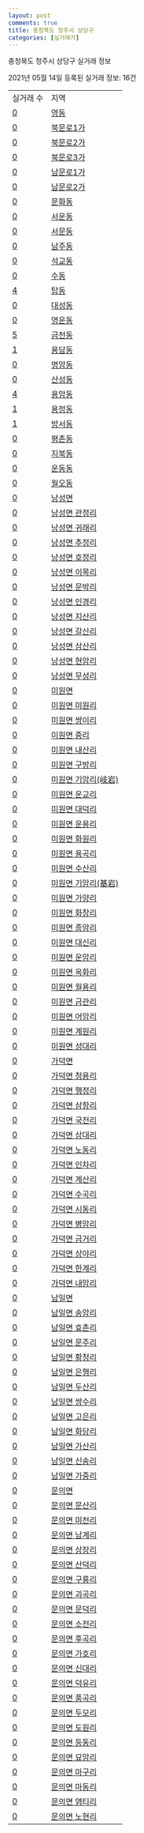 ```yaml
---
layout: post
comments: true
title: 충청북도 청주시 상당구
categories: [실거래가]
---
```


충청북도 청주시 상당구 실거래 정보

2021년 05월 14일 등록된 실거래 정보: 16건


<table>
  <tr>
    <td>실거래 수</td>
    <td>지역</td>
  </tr>

  
  <tr>
    <td><a href="4311110100.html">0</a></td>
    <td><a href="4311110100.html">영동</a></td>
  </tr>
    

  <tr>
    <td><a href="4311110200.html">0</a></td>
    <td><a href="4311110200.html">북문로1가</a></td>
  </tr>
    

  <tr>
    <td><a href="4311110300.html">0</a></td>
    <td><a href="4311110300.html">북문로2가</a></td>
  </tr>
    

  <tr>
    <td><a href="4311110400.html">0</a></td>
    <td><a href="4311110400.html">북문로3가</a></td>
  </tr>
    

  <tr>
    <td><a href="4311110500.html">0</a></td>
    <td><a href="4311110500.html">남문로1가</a></td>
  </tr>
    

  <tr>
    <td><a href="4311110600.html">0</a></td>
    <td><a href="4311110600.html">남문로2가</a></td>
  </tr>
    

  <tr>
    <td><a href="4311110700.html">0</a></td>
    <td><a href="4311110700.html">문화동</a></td>
  </tr>
    

  <tr>
    <td><a href="4311110800.html">0</a></td>
    <td><a href="4311110800.html">서운동</a></td>
  </tr>
    

  <tr>
    <td><a href="4311110900.html">0</a></td>
    <td><a href="4311110900.html">서문동</a></td>
  </tr>
    

  <tr>
    <td><a href="4311111000.html">0</a></td>
    <td><a href="4311111000.html">남주동</a></td>
  </tr>
    

  <tr>
    <td><a href="4311111100.html">0</a></td>
    <td><a href="4311111100.html">석교동</a></td>
  </tr>
    

  <tr>
    <td><a href="4311111200.html">0</a></td>
    <td><a href="4311111200.html">수동</a></td>
  </tr>
    

  <tr>
    <td><a href="4311111700.html">4</a></td>
    <td><a href="4311111700.html">탑동</a></td>
  </tr>
    

  <tr>
    <td><a href="4311111800.html">0</a></td>
    <td><a href="4311111800.html">대성동</a></td>
  </tr>
    

  <tr>
    <td><a href="4311111900.html">0</a></td>
    <td><a href="4311111900.html">영운동</a></td>
  </tr>
    

  <tr>
    <td><a href="4311112000.html">5</a></td>
    <td><a href="4311112000.html">금천동</a></td>
  </tr>
    

  <tr>
    <td><a href="4311112100.html">1</a></td>
    <td><a href="4311112100.html">용담동</a></td>
  </tr>
    

  <tr>
    <td><a href="4311112200.html">0</a></td>
    <td><a href="4311112200.html">명암동</a></td>
  </tr>
    

  <tr>
    <td><a href="4311112300.html">0</a></td>
    <td><a href="4311112300.html">산성동</a></td>
  </tr>
    

  <tr>
    <td><a href="4311112400.html">4</a></td>
    <td><a href="4311112400.html">용암동</a></td>
  </tr>
    

  <tr>
    <td><a href="4311112500.html">1</a></td>
    <td><a href="4311112500.html">용정동</a></td>
  </tr>
    

  <tr>
    <td><a href="4311112600.html">1</a></td>
    <td><a href="4311112600.html">방서동</a></td>
  </tr>
    

  <tr>
    <td><a href="4311112700.html">0</a></td>
    <td><a href="4311112700.html">평촌동</a></td>
  </tr>
    

  <tr>
    <td><a href="4311112800.html">0</a></td>
    <td><a href="4311112800.html">지북동</a></td>
  </tr>
    

  <tr>
    <td><a href="4311112900.html">0</a></td>
    <td><a href="4311112900.html">운동동</a></td>
  </tr>
    

  <tr>
    <td><a href="4311113000.html">0</a></td>
    <td><a href="4311113000.html">월오동</a></td>
  </tr>
    

  <tr>
    <td><a href="4311131000.html">0</a></td>
    <td><a href="4311131000.html">낭성면</a></td>
  </tr>
    

  <tr>
    <td><a href="4311131021.html">0</a></td>
    <td><a href="4311131021.html">낭성면 관정리</a></td>
  </tr>
    

  <tr>
    <td><a href="4311131022.html">0</a></td>
    <td><a href="4311131022.html">낭성면 귀래리</a></td>
  </tr>
    

  <tr>
    <td><a href="4311131023.html">0</a></td>
    <td><a href="4311131023.html">낭성면 추정리</a></td>
  </tr>
    

  <tr>
    <td><a href="4311131024.html">0</a></td>
    <td><a href="4311131024.html">낭성면 호정리</a></td>
  </tr>
    

  <tr>
    <td><a href="4311131025.html">0</a></td>
    <td><a href="4311131025.html">낭성면 이목리</a></td>
  </tr>
    

  <tr>
    <td><a href="4311131026.html">0</a></td>
    <td><a href="4311131026.html">낭성면 문박리</a></td>
  </tr>
    

  <tr>
    <td><a href="4311131027.html">0</a></td>
    <td><a href="4311131027.html">낭성면 인경리</a></td>
  </tr>
    

  <tr>
    <td><a href="4311131028.html">0</a></td>
    <td><a href="4311131028.html">낭성면 지산리</a></td>
  </tr>
    

  <tr>
    <td><a href="4311131029.html">0</a></td>
    <td><a href="4311131029.html">낭성면 갈산리</a></td>
  </tr>
    

  <tr>
    <td><a href="4311131030.html">0</a></td>
    <td><a href="4311131030.html">낭성면 삼산리</a></td>
  </tr>
    

  <tr>
    <td><a href="4311131031.html">0</a></td>
    <td><a href="4311131031.html">낭성면 현암리</a></td>
  </tr>
    

  <tr>
    <td><a href="4311131032.html">0</a></td>
    <td><a href="4311131032.html">낭성면 무성리</a></td>
  </tr>
    

  <tr>
    <td><a href="4311132000.html">0</a></td>
    <td><a href="4311132000.html">미원면</a></td>
  </tr>
    

  <tr>
    <td><a href="4311132021.html">0</a></td>
    <td><a href="4311132021.html">미원면 미원리</a></td>
  </tr>
    

  <tr>
    <td><a href="4311132022.html">0</a></td>
    <td><a href="4311132022.html">미원면 쌍이리</a></td>
  </tr>
    

  <tr>
    <td><a href="4311132023.html">0</a></td>
    <td><a href="4311132023.html">미원면 중리</a></td>
  </tr>
    

  <tr>
    <td><a href="4311132024.html">0</a></td>
    <td><a href="4311132024.html">미원면 내산리</a></td>
  </tr>
    

  <tr>
    <td><a href="4311132025.html">0</a></td>
    <td><a href="4311132025.html">미원면 구방리</a></td>
  </tr>
    

  <tr>
    <td><a href="4311132026.html">0</a></td>
    <td><a href="4311132026.html">미원면 기암리(岐岩)</a></td>
  </tr>
    

  <tr>
    <td><a href="4311132027.html">0</a></td>
    <td><a href="4311132027.html">미원면 운교리</a></td>
  </tr>
    

  <tr>
    <td><a href="4311132028.html">0</a></td>
    <td><a href="4311132028.html">미원면 대덕리</a></td>
  </tr>
    

  <tr>
    <td><a href="4311132029.html">0</a></td>
    <td><a href="4311132029.html">미원면 운용리</a></td>
  </tr>
    

  <tr>
    <td><a href="4311132030.html">0</a></td>
    <td><a href="4311132030.html">미원면 화원리</a></td>
  </tr>
    

  <tr>
    <td><a href="4311132031.html">0</a></td>
    <td><a href="4311132031.html">미원면 용곡리</a></td>
  </tr>
    

  <tr>
    <td><a href="4311132032.html">0</a></td>
    <td><a href="4311132032.html">미원면 수산리</a></td>
  </tr>
    

  <tr>
    <td><a href="4311132033.html">0</a></td>
    <td><a href="4311132033.html">미원면 기암리(基岩)</a></td>
  </tr>
    

  <tr>
    <td><a href="4311132034.html">0</a></td>
    <td><a href="4311132034.html">미원면 가양리</a></td>
  </tr>
    

  <tr>
    <td><a href="4311132035.html">0</a></td>
    <td><a href="4311132035.html">미원면 화창리</a></td>
  </tr>
    

  <tr>
    <td><a href="4311132036.html">0</a></td>
    <td><a href="4311132036.html">미원면 종암리</a></td>
  </tr>
    

  <tr>
    <td><a href="4311132037.html">0</a></td>
    <td><a href="4311132037.html">미원면 대신리</a></td>
  </tr>
    

  <tr>
    <td><a href="4311132038.html">0</a></td>
    <td><a href="4311132038.html">미원면 운암리</a></td>
  </tr>
    

  <tr>
    <td><a href="4311132039.html">0</a></td>
    <td><a href="4311132039.html">미원면 옥화리</a></td>
  </tr>
    

  <tr>
    <td><a href="4311132040.html">0</a></td>
    <td><a href="4311132040.html">미원면 월용리</a></td>
  </tr>
    

  <tr>
    <td><a href="4311132041.html">0</a></td>
    <td><a href="4311132041.html">미원면 금관리</a></td>
  </tr>
    

  <tr>
    <td><a href="4311132042.html">0</a></td>
    <td><a href="4311132042.html">미원면 어암리</a></td>
  </tr>
    

  <tr>
    <td><a href="4311132043.html">0</a></td>
    <td><a href="4311132043.html">미원면 계원리</a></td>
  </tr>
    

  <tr>
    <td><a href="4311132044.html">0</a></td>
    <td><a href="4311132044.html">미원면 성대리</a></td>
  </tr>
    

  <tr>
    <td><a href="4311133000.html">0</a></td>
    <td><a href="4311133000.html">가덕면</a></td>
  </tr>
    

  <tr>
    <td><a href="4311133021.html">0</a></td>
    <td><a href="4311133021.html">가덕면 청용리</a></td>
  </tr>
    

  <tr>
    <td><a href="4311133022.html">0</a></td>
    <td><a href="4311133022.html">가덕면 행정리</a></td>
  </tr>
    

  <tr>
    <td><a href="4311133023.html">0</a></td>
    <td><a href="4311133023.html">가덕면 삼항리</a></td>
  </tr>
    

  <tr>
    <td><a href="4311133024.html">0</a></td>
    <td><a href="4311133024.html">가덕면 국전리</a></td>
  </tr>
    

  <tr>
    <td><a href="4311133025.html">0</a></td>
    <td><a href="4311133025.html">가덕면 상대리</a></td>
  </tr>
    

  <tr>
    <td><a href="4311133026.html">0</a></td>
    <td><a href="4311133026.html">가덕면 노동리</a></td>
  </tr>
    

  <tr>
    <td><a href="4311133027.html">0</a></td>
    <td><a href="4311133027.html">가덕면 인차리</a></td>
  </tr>
    

  <tr>
    <td><a href="4311133028.html">0</a></td>
    <td><a href="4311133028.html">가덕면 계산리</a></td>
  </tr>
    

  <tr>
    <td><a href="4311133029.html">0</a></td>
    <td><a href="4311133029.html">가덕면 수곡리</a></td>
  </tr>
    

  <tr>
    <td><a href="4311133030.html">0</a></td>
    <td><a href="4311133030.html">가덕면 시동리</a></td>
  </tr>
    

  <tr>
    <td><a href="4311133031.html">0</a></td>
    <td><a href="4311133031.html">가덕면 병암리</a></td>
  </tr>
    

  <tr>
    <td><a href="4311133032.html">0</a></td>
    <td><a href="4311133032.html">가덕면 금거리</a></td>
  </tr>
    

  <tr>
    <td><a href="4311133033.html">0</a></td>
    <td><a href="4311133033.html">가덕면 상야리</a></td>
  </tr>
    

  <tr>
    <td><a href="4311133034.html">0</a></td>
    <td><a href="4311133034.html">가덕면 한계리</a></td>
  </tr>
    

  <tr>
    <td><a href="4311133035.html">0</a></td>
    <td><a href="4311133035.html">가덕면 내암리</a></td>
  </tr>
    

  <tr>
    <td><a href="4311134000.html">0</a></td>
    <td><a href="4311134000.html">남일면</a></td>
  </tr>
    

  <tr>
    <td><a href="4311134021.html">0</a></td>
    <td><a href="4311134021.html">남일면 송암리</a></td>
  </tr>
    

  <tr>
    <td><a href="4311134022.html">0</a></td>
    <td><a href="4311134022.html">남일면 효촌리</a></td>
  </tr>
    

  <tr>
    <td><a href="4311134023.html">0</a></td>
    <td><a href="4311134023.html">남일면 문주리</a></td>
  </tr>
    

  <tr>
    <td><a href="4311134024.html">0</a></td>
    <td><a href="4311134024.html">남일면 황청리</a></td>
  </tr>
    

  <tr>
    <td><a href="4311134025.html">0</a></td>
    <td><a href="4311134025.html">남일면 은행리</a></td>
  </tr>
    

  <tr>
    <td><a href="4311134026.html">0</a></td>
    <td><a href="4311134026.html">남일면 두산리</a></td>
  </tr>
    

  <tr>
    <td><a href="4311134027.html">0</a></td>
    <td><a href="4311134027.html">남일면 쌍수리</a></td>
  </tr>
    

  <tr>
    <td><a href="4311134028.html">0</a></td>
    <td><a href="4311134028.html">남일면 고은리</a></td>
  </tr>
    

  <tr>
    <td><a href="4311134029.html">0</a></td>
    <td><a href="4311134029.html">남일면 화당리</a></td>
  </tr>
    

  <tr>
    <td><a href="4311134030.html">0</a></td>
    <td><a href="4311134030.html">남일면 가산리</a></td>
  </tr>
    

  <tr>
    <td><a href="4311134031.html">0</a></td>
    <td><a href="4311134031.html">남일면 신송리</a></td>
  </tr>
    

  <tr>
    <td><a href="4311134032.html">0</a></td>
    <td><a href="4311134032.html">남일면 가중리</a></td>
  </tr>
    

  <tr>
    <td><a href="4311135000.html">0</a></td>
    <td><a href="4311135000.html">문의면</a></td>
  </tr>
    

  <tr>
    <td><a href="4311135021.html">0</a></td>
    <td><a href="4311135021.html">문의면 문산리</a></td>
  </tr>
    

  <tr>
    <td><a href="4311135022.html">0</a></td>
    <td><a href="4311135022.html">문의면 미천리</a></td>
  </tr>
    

  <tr>
    <td><a href="4311135023.html">0</a></td>
    <td><a href="4311135023.html">문의면 남계리</a></td>
  </tr>
    

  <tr>
    <td><a href="4311135024.html">0</a></td>
    <td><a href="4311135024.html">문의면 상장리</a></td>
  </tr>
    

  <tr>
    <td><a href="4311135025.html">0</a></td>
    <td><a href="4311135025.html">문의면 산덕리</a></td>
  </tr>
    

  <tr>
    <td><a href="4311135026.html">0</a></td>
    <td><a href="4311135026.html">문의면 구룡리</a></td>
  </tr>
    

  <tr>
    <td><a href="4311135027.html">0</a></td>
    <td><a href="4311135027.html">문의면 괴곡리</a></td>
  </tr>
    

  <tr>
    <td><a href="4311135028.html">0</a></td>
    <td><a href="4311135028.html">문의면 문덕리</a></td>
  </tr>
    

  <tr>
    <td><a href="4311135029.html">0</a></td>
    <td><a href="4311135029.html">문의면 소전리</a></td>
  </tr>
    

  <tr>
    <td><a href="4311135030.html">0</a></td>
    <td><a href="4311135030.html">문의면 후곡리</a></td>
  </tr>
    

  <tr>
    <td><a href="4311135031.html">0</a></td>
    <td><a href="4311135031.html">문의면 가호리</a></td>
  </tr>
    

  <tr>
    <td><a href="4311135032.html">0</a></td>
    <td><a href="4311135032.html">문의면 신대리</a></td>
  </tr>
    

  <tr>
    <td><a href="4311135033.html">0</a></td>
    <td><a href="4311135033.html">문의면 덕유리</a></td>
  </tr>
    

  <tr>
    <td><a href="4311135034.html">0</a></td>
    <td><a href="4311135034.html">문의면 품곡리</a></td>
  </tr>
    

  <tr>
    <td><a href="4311135035.html">0</a></td>
    <td><a href="4311135035.html">문의면 두모리</a></td>
  </tr>
    

  <tr>
    <td><a href="4311135036.html">0</a></td>
    <td><a href="4311135036.html">문의면 도원리</a></td>
  </tr>
    

  <tr>
    <td><a href="4311135037.html">0</a></td>
    <td><a href="4311135037.html">문의면 등동리</a></td>
  </tr>
    

  <tr>
    <td><a href="4311135038.html">0</a></td>
    <td><a href="4311135038.html">문의면 묘암리</a></td>
  </tr>
    

  <tr>
    <td><a href="4311135039.html">0</a></td>
    <td><a href="4311135039.html">문의면 마구리</a></td>
  </tr>
    

  <tr>
    <td><a href="4311135040.html">0</a></td>
    <td><a href="4311135040.html">문의면 마동리</a></td>
  </tr>
    

  <tr>
    <td><a href="4311135041.html">0</a></td>
    <td><a href="4311135041.html">문의면 염티리</a></td>
  </tr>
    

  <tr>
    <td><a href="4311135042.html">0</a></td>
    <td><a href="4311135042.html">문의면 노현리</a></td>
  </tr>
    


</table>
    